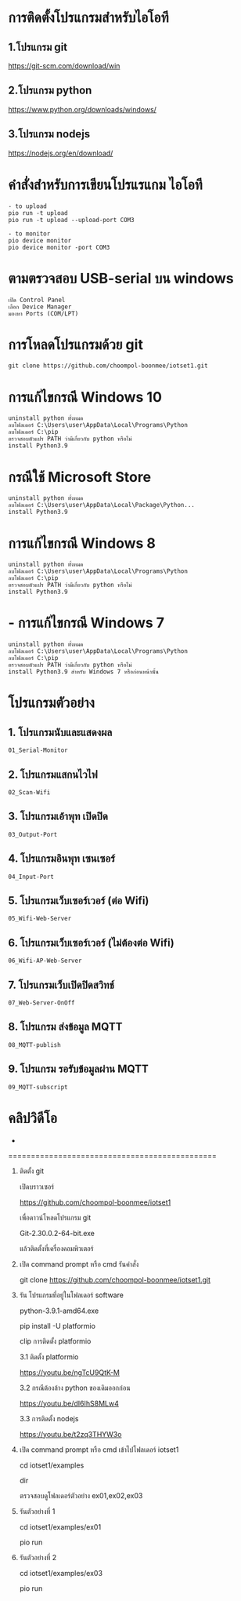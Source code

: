 
# การติดตั้งโปรแกรมสำหรับไอโอที

## 1.โปรแกรม git
<https://git-scm.com/download/win>

## 2.โปรแกรม python
<https://www.python.org/downloads/windows/>

## 3.โปรแกรม nodejs
<https://nodejs.org/en/download/>

# คำสั่งสำหรับการเขียนโปรแรแกม ไอโอที
```
- to upload
pio run -t upload
pio run -t upload --upload-port COM3

- to monitor
pio device monitor
pio device monitor -port COM3
```

# ตามตรวจสอบ USB-serial บน windows
```
เปิด Control Panel
เลือก Device Manager
มองหา Ports (COM/LPT)
```

# การโหลดโปรแกรมด้วย git
```
git clone https://github.com/choompol-boonmee/iotset1.git
```


# การแก้ไขกรณี Windows 10
```
uninstall python ทั้งหมด
ลบโฟลเดอร์ C:\Users\user\AppData\Local\Programs\Python
ลบโฟลเดอร์ C:\pip
ตรวจสอบตัวแปร PATH ว่ามีเกี่ยวกับ python หรือไม่
install Python3.9
```

# กรณีใช้ Microsoft Store
```
uninstall python ทั้งหมด
ลบโฟลเดอร์ C:\Users\user\AppData\Local\Package\Python...
install Python3.9
```

# การแก้ไขกรณี Windows 8
```
uninstall python ทั้งหมด
ลบโฟลเดอร์ C:\Users\user\AppData\Local\Programs\Python
ลบโฟลเดอร์ C:\pip
ตรวจสอบตัวแปร PATH ว่ามีเกี่ยวกับ python หรือไม่
install Python3.9
```

# - การแก้ไขกรณี Windows 7
```
uninstall python ทั้งหมด
ลบโฟลเดอร์ C:\Users\user\AppData\Local\Programs\Python
ลบโฟลเดอร์ C:\pip
ตรวจสอบตัวแปร PATH ว่ามีเกี่ยวกับ python หรือไม่
install Python3.9 สำหรับ Windows 7 หรือก่อนหน้านั้น
```

# โปรแกรมตัวอย่าง

## 1. โปรแกรมนับและแสดงผล
```
01_Serial-Monitor
```

## 2. โปรแกรมแสกนไวไฟ
```
02_Scan-Wifi
```

## 3. โปรแกรมเอ้าพุท เปิดปิด
```
03_Output-Port
```

## 4. โปรแกรมอินพุท เซนเซอร์
```
04_Input-Port
```

## 5. โปรแกรมเว็บเซอร์เวอร์ (ต่อ Wifi)
```
05_Wifi-Web-Server
```

## 6. โปรแกรมเว็บเซอร์เวอร์ (ไม่ต้องต่อ Wifi)
```
06_Wifi-AP-Web-Server
```

## 7. โปรแกรมเว็บเปิดปิดสวิทช์
```
07_Web-Server-OnOff
```

## 8. โปรแกรม ส่งข้อมูล MQTT
```
08_MQTT-publish
```

## 9. โปรแกรม รอรับข้อมูลผ่าน MQTT
```
09_MQTT-subscript
```

# คลิปวิดีโอ
-



==============================================

1. ติดตั้ง git

	เปิดบราวเซอร์

	https://github.com/choompol-boonmee/iotset1

	เพื่อดาวน์โหลดโปรแกรม git

	Git-2.30.0.2-64-bit.exe

	แล้วติดตั้งที่เครื่องคอมพิวเตอร์

2. เปิด command prompt หรือ cmd
    รันคำสั่ง 

	git clone https://github.com/choompol-boonmee/iotset1.git

3.  รัน โปรแกรมที่อยู่ในโฟลเดอร์ software

	python-3.9.1-amd64.exe

	pip install -U platformio

	clip การติดตั้ง platformio

	3.1 ติดตั้ง platformio

	<https://youtu.be/ngTcU9QtK-M>

	3.2 กรณีต้องล้าง python ของเดิมออกก่อน

	<https://youtu.be/dI6IhS8MLw4>

	3.3 การติดตั้ง nodejs

	<https://youtu.be/t2zq3THYW3o>

4. เปิด command prompt หรือ cmd
	เข้าไปโฟลเดอร์ iotset1

	cd iotset1/examples

	dir

	ตรวจสอบดูโฟลเดอร์ตัวอย่าง ex01,ex02,ex03

5.  รันตัวอย่างที่ 1

	cd iotset1/examples/ex01

	pio run

6.  รันตัวอย่างที่ 2
	
	cd iotset1/examples/ex03

	pio run 


